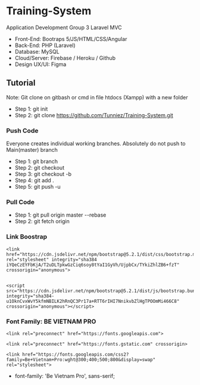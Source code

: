 # Training-System
Application Development Group 3
Laravel MVC
- Front-End: Bootraps 5/JS/HTML/CSS/Angular
- Back-End: PHP (Laravel)
- Database: MySQL
- Cloud/Server: Firebase / Heroku / Github
- Design UX/UI: Figma

## Tutorial
Note: Git clone on gitbash or cmd in file htdocs (Xampp) with a new folder
- Step 1: git init
- Step 2: git clone https://github.com/Tunniez/Training-System.git

### Push Code
Everyone creates individual working branches. Absolutely do not push to Main(master) branch
- Step 1: git branch <branch-name>
- Step 2: git checkout <branch-name>
- Step 3: git checkout -b <branch-name>
- Step 4: git add .
- Step 5: git push -u <remote> <branch-name> 


### Pull Code
- Step 1: git pull origin master --rebase
- Step 2: git fetch origin


### Link Boostrap
    <link href="https://cdn.jsdelivr.net/npm/bootstrap@5.2.1/dist/css/bootstrap.min.css" rel="stylesheet" integrity="sha384 iYQeCzEYFbKjA/T2uDLTpkwGzCiq6soy8tYaI1GyVh/UjpbCx/TYkiZhlZB6+fzT" crossorigin="anonymous">
    
    
    <script src="https://cdn.jsdelivr.net/npm/bootstrap@5.2.1/dist/js/bootstrap.bundle.min.js" integrity="sha384-u1OknCvxWvY5kfmNBILK2hRnQC3Pr17a+RTT6rIHI7NnikvbZlHgTPOOmMi466C8" crossorigin="anonymous"></script>


### Font Family: BE VIETNAM PRO
    <link rel="preconnect" href="https://fonts.googleapis.com"> 
    
    <link rel="preconnect" href="https://fonts.gstatic.com" crossorigin>
    
    <link href="https://fonts.googleapis.com/css2?family=Be+Vietnam+Pro:wght@300;400;500;800&display=swap" rel="stylesheet">

- font-family: 'Be Vietnam Pro', sans-serif;

